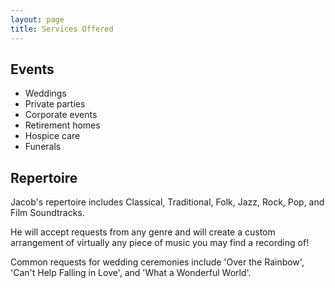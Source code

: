 ```yaml
---
layout: page
title: Services Offered
---
```


## Events

- Weddings
- Private parties
- Corporate events
- Retirement homes
- Hospice care
- Funerals

## Repertoire

Jacob's repertoire includes Classical, Traditional, Folk, Jazz, Rock, Pop, and Film Soundtracks.  

He will accept requests from any genre and will create a custom arrangement of virtually any piece of music you may find a recording of!  

Common requests for wedding ceremonies include 'Over the Rainbow', 'Can't Help Falling in Love', and 'What a Wonderful World'.  
